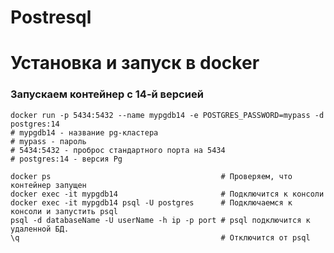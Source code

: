 # Postresql

# Установка и запуск в docker

### Запускаем контейнер с 14-й версией
```
docker run -p 5434:5432 --name mypgdb14 -e POSTGRES_PASSWORD=mypass -d postgres:14
# mypgdb14 - название pg-кластера
# mypass - пароль
# 5434:5432 - проброс стандартного порта на 5434
# postgres:14 - версия Pg
```

```
docker ps                                      # Проверяем, что контейнер запущен
docker exec -it mypgdb14                       # Подключится к консоли
docker exec -it mypgdb14 psql -U postgres      # Подключаемся к консоли и запустить psql
psql -d databaseName -U userName -h ip -p port # psql подключится к удаленной БД.
\q                                             # Отключится от psql
```

```

```
